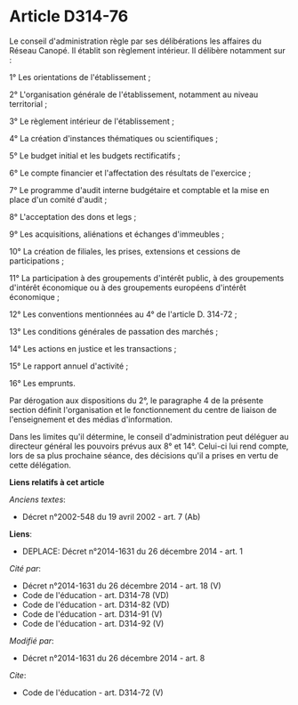 # Article D314-76

Le conseil d'administration règle par ses délibérations les affaires du Réseau Canopé. Il établit son règlement intérieur. Il
délibère notamment sur : 

1° Les orientations de l'établissement ; 

2° L'organisation générale de l'établissement, notamment au niveau territorial ; 

3° Le règlement intérieur de l'établissement ; 

4° La création d'instances thématiques ou scientifiques ; 

5° Le budget initial et les budgets rectificatifs ; 

6° Le compte financier et l'affectation des résultats de l'exercice ; 

7° Le programme d'audit interne budgétaire et comptable et la mise en place d'un comité d'audit ; 

8° L'acceptation des dons et legs ; 

9° Les acquisitions, aliénations et échanges d'immeubles ; 

10° La création de filiales, les prises, extensions et cessions de participations ; 

11° La participation à des groupements d'intérêt public, à des groupements d'intérêt économique ou à des groupements
européens d'intérêt économique ; 

12° Les conventions mentionnées au 4° de l'article D. 314-72 ; 

13° Les conditions générales de passation des marchés ; 

14° Les actions en justice et les transactions ; 

15° Le rapport annuel d'activité ; 

16° Les emprunts. 

Par dérogation aux dispositions du 2°, le paragraphe 4 de la présente section définit l'organisation et le fonctionnement du
centre de liaison de l'enseignement et des médias d'information. 

Dans les limites qu'il détermine, le conseil d'administration peut déléguer au directeur général les pouvoirs prévus aux 8°
et 14°. Celui-ci lui rend compte, lors de sa plus prochaine séance, des décisions qu'il a prises en vertu de cette
délégation.

**Liens relatifs à cet article**

_Anciens textes_:

  - Décret n°2002-548 du 19 avril 2002 - art. 7 (Ab)

**Liens**:

  - DEPLACE: Décret n°2014-1631 du 26 décembre 2014 - art. 1

_Cité par_:

  - Décret n°2014-1631 du 26 décembre 2014 - art. 18 (V)
  - Code de l'éducation - art. D314-78 (VD)
  - Code de l'éducation - art. D314-82 (VD)
  - Code de l'éducation - art. D314-91 (V)
  - Code de l'éducation - art. D314-92 (V)

_Modifié par_:

  - Décret n°2014-1631 du 26 décembre 2014 - art. 8

_Cite_:

  - Code de l'éducation - art. D314-72 (V)
